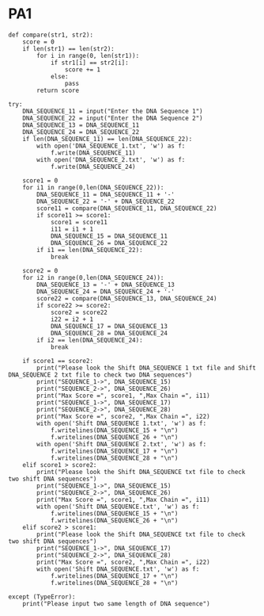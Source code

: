 # PA1
    def compare(str1, str2):
        score = 0
        if len(str1) == len(str2):
            for i in range(0, len(str1)):
                if str1[i] == str2[i]:
                    score += 1
                else:
                    pass
            return score

    try:
        DNA_SEQUENCE_11 = input("Enter the DNA Sequence 1")
        DNA_SEQUENCE_22 = input("Enter the DNA Sequence 2")
        DNA_SEQUENCE_13 = DNA_SEQUENCE_11
        DNA_SEQUENCE_24 = DNA_SEQUENCE_22
        if len(DNA_SEQUENCE_11) == len(DNA_SEQUENCE_22):
            with open('DNA_SEQUENCE_1.txt', 'w') as f:
                f.write(DNA_SEQUENCE_11)
            with open('DNA_SEQUENCE_2.txt', 'w') as f:
                f.write(DNA_SEQUENCE_24)

        score1 = 0
        for i1 in range(0,len(DNA_SEQUENCE_22)):
            DNA_SEQUENCE_11 = DNA_SEQUENCE_11 + '-'
            DNA_SEQUENCE_22 = '-' + DNA_SEQUENCE_22
            score11 = compare(DNA_SEQUENCE_11, DNA_SEQUENCE_22)
            if score11 >= score1:
                score1 = score11
                i11 = i1 + 1
                DNA_SEQUENCE_15 = DNA_SEQUENCE_11
                DNA_SEQUENCE_26 = DNA_SEQUENCE_22
            if i1 == len(DNA_SEQUENCE_22):
                break

        score2 = 0
        for i2 in range(0,len(DNA_SEQUENCE_24)):
            DNA_SEQUENCE_13 = '-' + DNA_SEQUENCE_13
            DNA_SEQUENCE_24 = DNA_SEQUENCE_24 + '-'
            score22 = compare(DNA_SEQUENCE_13, DNA_SEQUENCE_24)
            if score22 >= score2:
                score2 = score22
                i22 = i2 + 1
                DNA_SEQUENCE_17 = DNA_SEQUENCE_13
                DNA_SEQUENCE_28 = DNA_SEQUENCE_24
            if i2 == len(DNA_SEQUENCE_24):
                break

        if score1 == score2:
            print("Please look the Shift DNA_SEQUENCE 1 txt file and Shift DNA_SEQUENCE 2 txt file to check two DNA sequences")
            print("SEQUENCE_1->", DNA_SEQUENCE_15)
            print("SEQUENCE_2->", DNA_SEQUENCE_26)
            print("Max Score =", score1, ",Max Chain =", i11)
            print("SEQUENCE_1->", DNA_SEQUENCE_17)
            print("SEQUENCE_2->", DNA_SEQUENCE_28)
            print("Max Score =", score2, ",Max Chain =", i22)
            with open('Shift DNA_SEQUENCE 1.txt', 'w') as f:
                f.writelines(DNA_SEQUENCE_15 + "\n")
                f.writelines(DNA_SEQUENCE_26 + "\n")
            with open('Shift DNA_SEQUENCE 2.txt', 'w') as f:
                f.writelines(DNA_SEQUENCE_17 + "\n")
                f.writelines(DNA_SEQUENCE_28 + "\n")
        elif score1 > score2:
            print("Please look the Shift DNA_SEQUENCE txt file to check two shift DNA sequences")
            print("SEQUENCE_1->", DNA_SEQUENCE_15)
            print("SEQUENCE_2->", DNA_SEQUENCE_26)
            print("Max Score =", score1, ",Max Chain =", i11)
            with open('Shift DNA_SEQUENCE.txt', 'w') as f:
                f.writelines(DNA_SEQUENCE_15 + "\n")
                f.writelines(DNA_SEQUENCE_26 + "\n")
        elif score2 > score1:
            print("Please look the Shift DNA_SEQUENCE txt file to check two shift DNA sequences")
            print("SEQUENCE_1->", DNA_SEQUENCE_17)
            print("SEQUENCE_2->", DNA_SEQUENCE_28)
            print("Max Score =", score2, ",Max Chain =", i22)
            with open('Shift DNA_SEQUENCE.txt', 'w') as f:
                f.writelines(DNA_SEQUENCE_17 + "\n")
                f.writelines(DNA_SEQUENCE_28 + "\n")

    except (TypeError):
        print("Please input two same length of DNA sequence")
